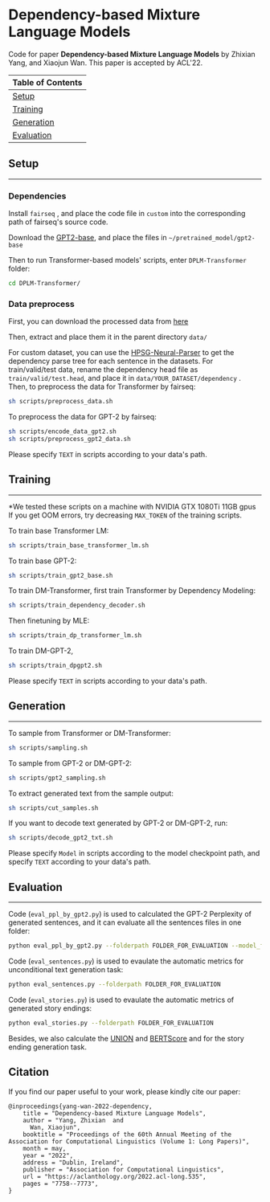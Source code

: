 # Dependency-based Mixture Language Models

Code for paper **Dependency-based Mixture Language Models** by Zhixian Yang, and Xiaojun Wan. This paper is accepted by ACL'22.

| Table of Contents |
|-|
| [Setup](#setup)|
| [Training](#training)|
| [Generation](#generation)|
| [Evaluation](#evaluation)|



## **Setup**
------
### **Dependencies**

Install `fairseq` , and place the code file in `custom` into the corresponding path of fairseq's source code.

Download the [GPT2-base](https://huggingface.co/gpt2), and place the files in `~/pretrained_model/gpt2-base`

Then to run Transformer-based models' scripts, enter `DPLM-Transformer` folder:
```bash
cd DPLM-Transformer/
```

### **Data preprocess**

First, you can download the processed data from [here](https://drive.google.com/file/d/1Z5K_T0-CKg3E_ksSOi2wS_2hYmI6CLR3/view?usp=sharing)

Then, extract and place them it in the parent directory `data/` 

For custom dataset, you can use the [HPSG-Neural-Parser](https://github.com/DoodleJZ/HPSG-Neural-Parser) to get the dependency parse tree for each sentence in the datasets. For train/valid/test data, rename the dependency head file as `train/valid/test.head`, and place it in `data/YOUR_DATASET/dependency` . Then, to preprocess the data for Transformer by fairseq:
```bash
sh scripts/preprocess_data.sh
```
To preprocess the data for GPT-2 by fairseq:
```bash
sh scripts/encode_data_gpt2.sh
sh scripts/preprocess_gpt2_data.sh
```
Please specify `TEXT` in scripts according to your data's path.

## **Training**
------
\*We tested these scripts on a machine with NVIDIA GTX 1080Ti 11GB gpus 
If you get OOM errors, try decreasing ```MAX_TOKEN``` of the training scripts. 

To train base Transformer LM:
```bash
sh scripts/train_base_transformer_lm.sh
```

To train base GPT-2:
```bash
sh scripts/train_gpt2_base.sh
```

To train DM-Transformer, first train Transformer by Dependency Modeling:
```bash
sh scripts/train_dependency_decoder.sh
```
Then finetuning by MLE:
```bash
sh scripts/train_dp_transformer_lm.sh
```

To train DM-GPT-2, 
```bash
sh scripts/train_dpgpt2.sh
```
Please specify `TEXT` in scripts according to your data's path.

## **Generation**
------
To sample from Transformer or DM-Transformer:
```bash
sh scripts/sampling.sh
```

To sample from GPT-2 or DM-GPT-2:
```bash
sh scripts/gpt2_sampling.sh
```

To extract generated text from the sample output:
```bash
sh scripts/cut_samples.sh
```

If you want to decode text generated by GPT-2 or DM-GPT-2,  run:
```bash
sh scripts/decode_gpt2_txt.sh
```

Please specify `Model` in scripts according to the model checkpoint path, and specify `TEXT` according to your data's path.

## **Evaluation**
------
Code (`eval_ppl_by_gpt2.py`) is used to calculated the GPT-2 Perplexity of generated sentences, and it can evaluate all the sentences files in one folder:
```bash
python eval_ppl_by_gpt2.py --folderpath FOLDER_FOR_EVALUATION --model_file PATH_TO_GPT2CHECKPOINT
```
Code (`eval_sentences.py`) is used to evaulate the automatic metrics for unconditional text generation task:
```bash
python eval_sentences.py --folderpath FOLDER_FOR_EVALUATION 
```
Code (`eval_stories.py`) is used to evaulate the automatic metrics of generated story endings:
```bash
python eval_stories.py --folderpath FOLDER_FOR_EVALUATION 
```

Besides, we also calculate the [UNION](https://github.com/thu-coai/UNION) and [BERTScore](https://github.com/Tiiiger/bert_score) and for the story ending generation task.

## **Citation**
If you find our paper useful to your work, please kindly cite our paper:

```
@inproceedings{yang-wan-2022-dependency,
    title = "Dependency-based Mixture Language Models",
    author = "Yang, Zhixian  and
      Wan, Xiaojun",
    booktitle = "Proceedings of the 60th Annual Meeting of the Association for Computational Linguistics (Volume 1: Long Papers)",
    month = may,
    year = "2022",
    address = "Dublin, Ireland",
    publisher = "Association for Computational Linguistics",
    url = "https://aclanthology.org/2022.acl-long.535",
    pages = "7758--7773",
}
```
